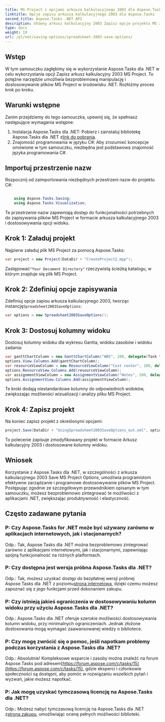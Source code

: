 ```yaml
---
title: MS Project z opcjami arkusza kalkulacyjnego 2003 dla Aspose.Tasks
linktitle: Opcje zapisu arkusza kalkulacyjnego 2003 dla Aspose.Tasks
second_title: Aspose.Tasks .NET API
description: Główny arkusz kalkulacyjny 2003 Zapisz opcje projektu MS za pomocą Aspose.Tasks dla .NET. Bezproblemowo dostosowuj i zapisuj programowo pliki MS Project.
type: docs
weight: 19
url: /pl/net/saving-options/spreadsheet-2003-save-options/
---
```

## Wstęp
W tym samouczku zagłębimy się w wykorzystanie Aspose.Tasks dla .NET w celu wykorzystania opcji Zapisz arkusz kalkulacyjny 2003 MS Project. To potężne narzędzie umożliwia bezproblemową manipulację i dostosowywanie plików MS Project w środowisku .NET. Rozłóżmy proces krok po kroku.
## Warunki wstępne
Zanim przejdziemy do tego samouczka, upewnij się, że spełniasz następujące wymagania wstępne:
1.  Instalacja Aspose.Tasks dla .NET: Pobierz i zainstaluj bibliotekę Aspose.Tasks dla .NET z[link do pobrania](https://releases.aspose.com/tasks/net/).
2. Znajomość programowania w języku C#: Aby zrozumieć koncepcje omówione w tym samouczku, niezbędna jest podstawowa znajomość języka programowania C#.

## Importuj przestrzenie nazw
Rozpocznij od zaimportowania niezbędnych przestrzeni nazw do projektu C#:
```csharp
    
    using Aspose.Tasks.Saving;
    using Aspose.Tasks.Visualization;
```
Te przestrzenie nazw zapewniają dostęp do funkcjonalności potrzebnych do zapisywania plików MS Project w formacie arkusza kalkulacyjnego 2003 i dostosowywania opcji widoku.
## Krok 1: Załaduj projekt
Najpierw załaduj plik MS Project za pomocą Aspose.Tasks:
```csharp
var project = new Project(DataDir + "CreateProject2.mpp");
```
 Zastępować`"Your Document Directory"` rzeczywistą ścieżką katalogu, w którym znajduje się plik MS Project.
## Krok 2: Zdefiniuj opcje zapisywania
 Zdefiniuj opcje zapisu arkusza kalkulacyjnego 2003, tworząc instancję`Spreadsheet2003SaveOptions`:
```csharp
var options = new Spreadsheet2003SaveOptions();
```
## Krok 3: Dostosuj kolumny widoku
Dostosuj kolumny widoku dla wykresu Gantta, widoku zasobów i widoku zadania:
```csharp
var ganttChartColumn = new GanttChartColumn("WBS", 100, delegate(Task task) { return task.Get(Tsk.WBS); });
options.View.Columns.Add(ganttChartColumn);
var resourceViewColumn = new ResourceViewColumn("Cost center", 100, delegate(Resource resource) { return resource.Get(Rsc.CostCenter); });
options.ResourceView.Columns.Add(resourceViewColumn);
var assignmentViewColumn = new AssignmentViewColumn("Notes", 200, delegate(ResourceAssignment assignment) { return assignment.Get(Asn.NotesText); });
options.AssignmentView.Columns.Add(assignmentViewColumn);
```
Te kroki dodają niestandardowe kolumny do odpowiednich widoków, zwiększając możliwości wizualizacji i analizy pliku MS Project.
## Krok 4: Zapisz projekt
Na koniec zapisz projekt z określonymi opcjami:
```csharp
project.Save(DataDir + "UsingSpreadsheet2003SaveOptions_out.xml", options);
```
To polecenie zapisuje zmodyfikowany projekt w formacie Arkusz kalkulacyjny 2003 i dostosowane kolumny widoku.

## Wniosek
Korzystanie z Aspose.Tasks dla .NET, w szczególności z arkusza kalkulacyjnego 2003 Save MS Project Options, umożliwia programistom efektywne zarządzanie i programowe dostosowywanie plików MS Project. Postępując zgodnie ze szczegółowym przewodnikiem opisanym w tym samouczku, możesz bezproblemowo zintegrować te możliwości z aplikacjami .NET, zwiększając produktywność i elastyczność.

## Często zadawane pytania
### P: Czy Aspose.Tasks for .NET może być używany zarówno w aplikacjach internetowych, jak i stacjonarnych?
Odp.: Tak, Aspose.Tasks dla .NET można bezproblemowo zintegrować zarówno z aplikacjami internetowymi, jak i stacjonarnymi, zapewniając spójną funkcjonalność na różnych platformach.
### P: Czy dostępna jest wersja próbna Aspose.Tasks dla .NET?
Odp.: Tak, możesz uzyskać dostęp do bezpłatnej wersji próbnej Aspose.Tasks dla .NET z poziomu[strona internetowa](https://releases.aspose.com/), dzięki czemu możesz zapoznać się z jego funkcjami przed dokonaniem zakupu.
### P: Czy istnieją jakieś ograniczenia w dostosowywaniu kolumn widoku przy użyciu Aspose.Tasks dla .NET?
Odp.: Aspose.Tasks dla .NET oferuje szerokie możliwości dostosowywania kolumn widoku, przy minimalnych ograniczeniach. Jednak złożone dostosowania mogą wymagać zaawansowanej wiedzy o bibliotece.
### P: Czy mogę zwrócić się o pomoc, jeśli napotkam problemy podczas korzystania z Aspose.Tasks dla .NET?
 Odp.: Absolutnie! Kompleksowe wsparcie i zasoby można znaleźć na forum Aspose.Tasks pod adresem[https://forum.aspose.com/c/tasks/15](https://forum.aspose.com/c/tasks/15), gdzie eksperci i członkowie społeczności są dostępni, aby pomóc w rozwiązaniu wszelkich pytań i wyzwań, jakie możesz napotkać.
### P: Jak mogę uzyskać tymczasową licencję na Aspose.Tasks dla .NET?
 Odp.: Możesz nabyć tymczasową licencję na Aspose.Tasks dla .NET z[strona zakupu](https://purchase.aspose.com/temporary-license/), umożliwiając ocenę pełnych możliwości biblioteki.